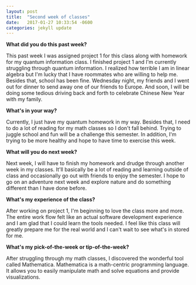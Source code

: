 ```yaml
---
layout: post
title:  "Second week of classes"
date:   2017-01-27 10:33:54 -0600
categories: jekyll update
---
```

**What did you do this past week?**

This past week I was assigned project 1 for this class along with homework for my quantum information class. I finished project 1 and I'm currently struggling through quantum information. I realized how terrible I am in linear algebra but I'm lucky that I have roommates who are willing to help me. Besides that, school has been fine. Wednesday night, my friends and I went out for dinner to send away one of our friends to Europe. And soon, I will be doing some tedious driving back and forth to celebrate Chinese New Year with my family.

**What's in your way?**

Currently, I just have my quantum homework in my way. Besides that, I need to do a lot of reading for my math classes so I don't fall behind. Trying to juggle school and fun will be a challenge this semester. In addition, I'm trying to be more healthy and hope to have time to exercise this week.

**What will you do next week?**

Next week, I will have to finish my homework and drudge through another week in my classes. It'll basically be a lot of reading and learning outside of class and occasionally go out with friends to enjoy the semester. I hope to go on an adventure next week and explore nature and do something different than I have done before.

**What's my experience of the class?**

After working on project 1, I'm beginning to love the class more and more. The entire work flow felt like an actual software development experience and I am glad that I could learn the tools needed. I feel like this class will greatly prepare me for the real world and I can't wait to see what's in stored for me.

**What's my pick-of-the-week or tip-of-the-week?**

After struggling through my math classes, I discovered the wonderful tool called Mathematica. Mathematica is a math-centric programming language. It allows you to easily manipulate math and solve equations and provide visualizations.

